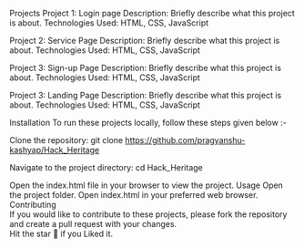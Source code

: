 Projects
Project 1: Login page
Description: Briefly describe what this project is about.
Technologies Used: HTML, CSS, JavaScript

Project 2: Service Page
Description: Briefly describe what this project is about.
Technologies Used: HTML, CSS, JavaScript

Project 3: Sign-up Page
Description: Briefly describe what this project is about.
Technologies Used: HTML, CSS, JavaScript

Project 3: Landing Page
Description: Briefly describe what this project is about.
Technologies Used: HTML, CSS, JavaScript

Installation
To run these projects locally, follow these steps given below :-

Clone the repository:
git clone https://github.com/pragyanshu-kashyap/Hack_Heritage

Navigate to the project directory:
cd Hack_Heritage

Open the index.html file in your browser to view the project.
Usage
Open the project folder.
Open index.html in your preferred web browser.
<br/>
Contributing
<br/>
If you would like to contribute to these projects, please fork the repository and create a pull request with your changes.
<br/>
Hit the star 🌟 if you Liked it.
